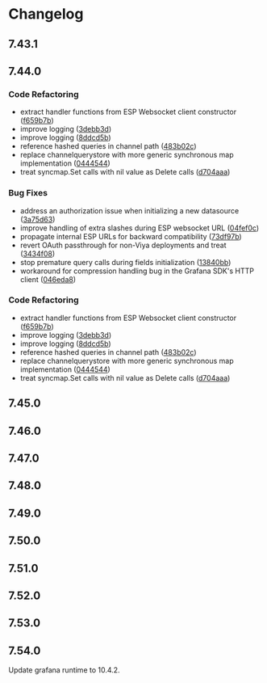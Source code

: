 # Changelog

## 7.43.1

## 7.44.0
### Code Refactoring

* extract handler functions from ESP Websocket client constructor ([f659b7b](https://github.com/sassoftware/grafana-esp-plugin/commit/f659b7bcb7ccd0233e6a04df0f1d8caa2c2b793a))
* improve logging ([3debb3d](https://github.com/sassoftware/grafana-esp-plugin/commit/3debb3d3eeaa0bfdff4cc64fd669dfc167b032b0))
* improve logging ([8ddcd5b](https://github.com/sassoftware/grafana-esp-plugin/commit/8ddcd5bf89a60b4b190ade6e2746f74d2c7ec220))
* reference hashed queries in channel path ([483b02c](https://github.com/sassoftware/grafana-esp-plugin/commit/483b02cf2cd3ebacf22c8bace5c0bcf46377d996))
* replace channelquerystore with more generic synchronous map implementation ([0444544](https://github.com/sassoftware/grafana-esp-plugin/commit/0444544c0051289dd2156e3051023d48a15599d4))
* treat syncmap.Set calls with nil value as Delete calls ([d704aaa](https://github.com/sassoftware/grafana-esp-plugin/commit/d704aaacd8b77f8d45a355c0c508dbe18d474370))

### Bug Fixes

* address an authorization issue when initializing a new datasource ([3a75d63](https://github.com/sassoftware/grafana-esp-plugin/commit/3a75d632caec1427ca9fbd1a3010ba3d7a84aae2))
* improve handling of extra slashes during ESP websocket URL ([04fef0c](https://github.com/sassoftware/grafana-esp-plugin/commit/04fef0c51b945fb79686efcfa8ffa4955c20d561))
* propagate internal ESP URLs for backward compatibility ([73df97b](https://github.com/sassoftware/grafana-esp-plugin/commit/73df97bc9e63c6fe4baaeec243f5b9214ebaf42b))
* revert OAuth passthrough for non-Viya deployments and treat ([3434f08](https://github.com/sassoftware/grafana-esp-plugin/commit/3434f089f7a5cd0baf0d3268d4a21ffb47450201))
* stop premature query calls during fields initialization ([13840bb](https://github.com/sassoftware/grafana-esp-plugin/commit/13840bb32ebcb2e7a10522760270f8dd655b2f0f))
* workaround for compression handling bug in the Grafana SDK's HTTP client ([046eda8](https://github.com/sassoftware/grafana-esp-plugin/commit/046eda80d68e63b3e93a7876f9cf5b779c2d3687))


### Code Refactoring

* extract handler functions from ESP Websocket client constructor ([f659b7b](https://github.com/sassoftware/grafana-esp-plugin/commit/f659b7bcb7ccd0233e6a04df0f1d8caa2c2b793a))
* improve logging ([3debb3d](https://github.com/sassoftware/grafana-esp-plugin/commit/3debb3d3eeaa0bfdff4cc64fd669dfc167b032b0))
* improve logging ([8ddcd5b](https://github.com/sassoftware/grafana-esp-plugin/commit/8ddcd5bf89a60b4b190ade6e2746f74d2c7ec220))
* reference hashed queries in channel path ([483b02c](https://github.com/sassoftware/grafana-esp-plugin/commit/483b02cf2cd3ebacf22c8bace5c0bcf46377d996))
* replace channelquerystore with more generic synchronous map implementation ([0444544](https://github.com/sassoftware/grafana-esp-plugin/commit/0444544c0051289dd2156e3051023d48a15599d4))
* treat syncmap.Set calls with nil value as Delete calls ([d704aaa](https://github.com/sassoftware/grafana-esp-plugin/commit/d704aaacd8b77f8d45a355c0c508dbe18d474370))

## 7.45.0

## 

## 7.46.0

## 7.47.0

## 7.48.0

## 7.49.0

## 7.50.0

## 7.51.0

## 7.52.0

## 7.53.0

## 7.54.0

Update grafana runtime to 10.4.2.
